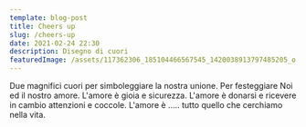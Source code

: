 ```yaml
---
template: blog-post
title: Cheers up
slug: /cheers-up
date: 2021-02-24 22:30
description: Disegno di cuori
featuredImage: /assets/117362306_185104466567545_1420038913797485205_o.jpg
---
```

Due magnifici cuori per simboleggiare la nostra unione. Per festeggiare Noi ed il nostro amore. L'amore è gioia e sicurezza. L'amore è donarsi e ricevere in cambio attenzioni e coccole. L'amore è ..... tutto quello che cerchiamo nella vita.